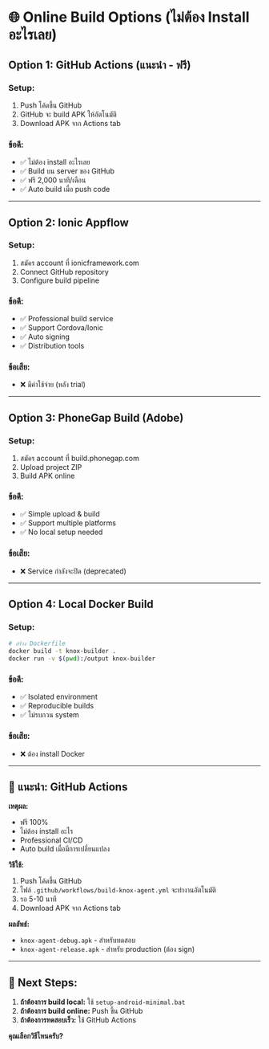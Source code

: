 # 🌐 Online Build Options (ไม่ต้อง Install อะไรเลย)

## Option 1: GitHub Actions (แนะนำ - ฟรี)

### Setup:
1. Push โค้ดขึ้น GitHub
2. GitHub จะ build APK ให้อัตโนมัติ
3. Download APK จาก Actions tab

### ข้อดี:
- ✅ ไม่ต้อง install อะไรเลย
- ✅ Build บน server ของ GitHub
- ✅ ฟรี 2,000 นาที/เดือน
- ✅ Auto build เมื่อ push code

---

## Option 2: Ionic Appflow

### Setup:
1. สมัคร account ที่ ionicframework.com
2. Connect GitHub repository
3. Configure build pipeline

### ข้อดี:
- ✅ Professional build service
- ✅ Support Cordova/Ionic
- ✅ Auto signing
- ✅ Distribution tools

### ข้อเสีย:
- ❌ มีค่าใช้จ่าย (หลัง trial)

---

## Option 3: PhoneGap Build (Adobe)

### Setup:
1. สมัคร account ที่ build.phonegap.com
2. Upload project ZIP
3. Build APK online

### ข้อดี:
- ✅ Simple upload & build
- ✅ Support multiple platforms
- ✅ No local setup needed

### ข้อเสีย:
- ❌ Service กำลังจะปิด (deprecated)

---

## Option 4: Local Docker Build

### Setup:
```bash
# สร้าง Dockerfile
docker build -t knox-builder .
docker run -v $(pwd):/output knox-builder
```

### ข้อดี:
- ✅ Isolated environment
- ✅ Reproducible builds
- ✅ ไม่รบกวน system

### ข้อเสีย:
- ❌ ต้อง install Docker

---

## 🎯 แนะนำ: GitHub Actions

**เหตุผล:**
- ฟรี 100%
- ไม่ต้อง install อะไร
- Professional CI/CD
- Auto build เมื่อมีการเปลี่ยนแปลง

**วิธีใช้:**
1. Push โค้ดขึ้น GitHub
2. ไฟล์ `.github/workflows/build-knox-agent.yml` จะทำงานอัตโนมัติ
3. รอ 5-10 นาที
4. Download APK จาก Actions tab

**ผลลัพธ์:**
- `knox-agent-debug.apk` - สำหรับทดสอบ
- `knox-agent-release.apk` - สำหรับ production (ต้อง sign)

---

## 🚀 Next Steps:

1. **ถ้าต้องการ build local:** ใช้ `setup-android-minimal.bat`
2. **ถ้าต้องการ build online:** Push ขึ้น GitHub
3. **ถ้าต้องการทดสอบเร็ว:** ใช้ GitHub Actions

**คุณเลือกวิธีไหนครับ?**
